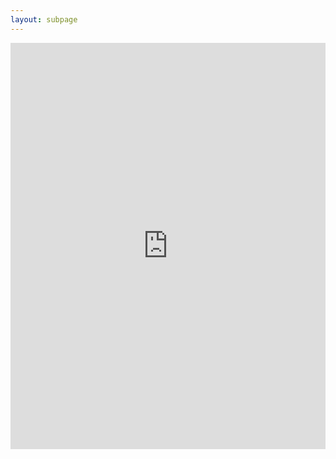 ```yaml
---
layout: subpage
---
```

<iframe src='http://katieball.me/uni/extra/life-of-ui/ui.html&font=Bevan-PotanoSans&maptype=toner&lang=en&height=650' width='100%' height='650' frameborder='0'></iframe>
